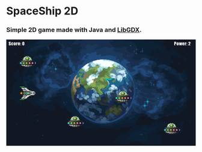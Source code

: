 # SpaceShip 2D

### Simple 2D game made with Java and [LibGDX](https://libgdx.com/dev/).

![SpaceShip 2D](./assets/spaceship2d.png)
